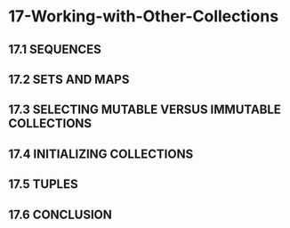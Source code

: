 # 17-Working-with-Other-Collections

## 17.1 SEQUENCES
## 17.2 SETS AND MAPS
## 17.3 SELECTING MUTABLE VERSUS IMMUTABLE COLLECTIONS
## 17.4 INITIALIZING COLLECTIONS
## 17.5 TUPLES
## 17.6 CONCLUSION


